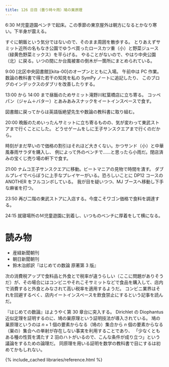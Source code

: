 ```yaml
---
title: 126 日目（曇り時々雨）鳩の巣原理
---
```


6:30 Ｍ児童遊園ベンチで起床。この季節の東京屋外は朝方になるとかなり寒い。下半身が震える。

すぐに朝飯という気分ではないので、そのまま周囲を散歩する。
とりあえずサミット近所の名もなき公園でゆうべ買ったロースカツ重（小）と野菜ジュース（緑黄色野菜ミックス）を平らげる。
やることがないので、やはり中央公園（北）に戻る。いつの間にか台風被害の倒木が一箇所にまとめられている。

9:00 [北区中央図書館][kita-00]のオープンとともに入場。
午前中は PC 作業。数論の教科書で得た若干の知見を私の SymPy ノートに追記したり、
このブログのインデックスのダブリを改善したりする。

13:00 から 14:00 まで昼飯のためサミット滝野川紅葉橋店に立ち寄る。
コッペパン（ジャム＋バター）とあみあみスナックをイートインスペースで食す。

図書館に戻ってからは英語版絶望先生や数論の教科書に取り組む。

20:00 晩飯のためいったんサミットに立ち寄るものの、気が変わって東武ストアまで行くことにした。
どうせゲームをしに王子サンスクエアまで行くのだから。

時刻がまだ早いので価格の割引はそれほど大きくない。かつサンド（小）と中華風春雨サラダを購入し、
例によって外のベンチで……と思ったら小雨だ。閉店済みの宝くじ売り場の軒下で食す。

21:00 ナムコ王子サンスクエアに移動。ビートマニアの見物で時間を潰す。
ダブルプレイでべらぼうに上手なプレイヤーがいる。恐ろしいことに DP12 コースの ANOTHER をフルコンボしている。
我が目を疑いつつ、MJ ブースへ移動し下手な麻雀を打つ。

23:50 再び二階の東武ストアに入店する。今度こそワゴン価格で食料を調達する。

24:15 就寝場所のＭ児童遊園に到着し、いつものベンチに厚着をして横になる。

# 読み物

* 産経新聞朝刊
* 朝日新聞朝刊
* 鈴木治郎訳『はじめての数論 原著第 3 版』

次の消費税アップで食料品と外食とで税率が違うらしい（ここに問題がありそうだ）が、その場合にはコンビニやそれこそサミットなどで食品を購入して、店内で消費すると外食とみなされて高い税率を適用するようだ。
コンビニ業界はそれを回避するべく、店内イートインスペースを飲食禁止にするという記事を読んだ。

『はじめての数論』はようやく第 30 章台に突入する。
Dirichlet の Diophantus 近似定理を証明するのに、鳩の巣原理という証明技法が導入されている。
鳩の巣原理というのは $n + 1$ 個の要素からなる（鳩の）集合から $n$ 個の要素からなる（巣の）集合への単射が存在しない事実を利用することであり、
「少なくともある種の性質を満たす 2 羽のハトがいるので、こんな条件が成り立つ」という議論をするための論理だ。
同原理を用いる証明を数学の教科書で目にするは初めてかもしれない。

{% include_cached libraries/reference.html %}
